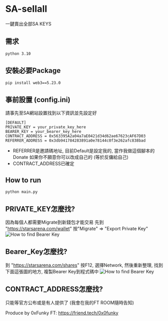# SA-sellall
 一鍵賣出全部SA KEYS

## 需求

```python 3.10```

## 安裝必要Package
```
pip install web3==5.23.0
```
## 事前設置 (config.ini)
請事先至SA網站設置找到以下資訊並先設定好
```
[DEFAULT]
PRIVATE_KEY = your_private_key_here
BEARER_KEY = your_bearer_key_here
CONTRACT_ADDRESS = 0x563395A2a04a7aE0421d34d62ae67623cAF67D03
REFERRER_ADDRESS = 0x3db941784283891a0e78144c0f3e262afc838bad
```
* REFERRER是邀請碼地址, 目前Default是設定我的, 當作我做這個腳本的Donate
如果你不願意你可以改成自己的 (等於反傭給自己)
* CONTRACT_ADDRESS已確定

## How to run
```
python main.py
```

## PRIVATE_KEY怎麼找?
因為每個人都需要Migrate到新錢包才能交易
先到 "https://starsarena.com/wallet" 按"Migrate" => "Export Private Key"
![How to find Bearer Key](images/private_keys.png)

## Bearer_Key怎麼找?
到 "https://starsarena.com/shares" 按F12, 選擇Network, 然後重新整理, 找到下面這張圖的地方, 複製Bearer Key到程式碼中
![How to find Bearer Key](images/Bearer_keys.png)

## CONTRACT_ADDRESS怎麼找?
只能等官方公布或是有人提供了 (我會在我的FT ROOM隨時告知)

Produce by 0xFunky
FT: https://friend.tech/0x0funky